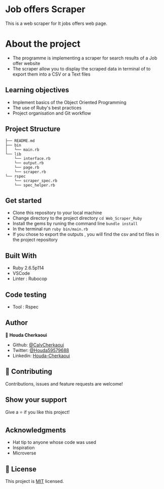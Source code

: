 # Job offers Scraper
This is a web scraper for It jobs offers web page.

# About the project

* The programme is implementing a scraper for search results of a Job offer website
* The scraper allow you to display the scraped data in terminal of to export them into a CSV or a Text files

## Learning objectives

* Implement basics of the Object Oriented Programming
* The use of Ruby's best practices
* Project organisation and Git workflow

## Project Structure
```
├── README.md
├── bin
│   └── main.rb
└── lib
    └── interface.rb
    └── output.rb
    └── page.rb
    └── scraper.rb
└── rspec
    └── scraper_spec.rb
    └── spec_helper.rb
```
## Get started

* Clone this repository to your local machine
* Change directory to the project directory `` cd Web_Scraper_Ruby ``
* Install the gems by runing the command line `` bundle install ``
* In the terminal run `` ruby bin/main.rb ``
* If you chose to export the outputs , you will find the csv and txt files in the project repository

## Built With

- Ruby 2.6.5p114
- VSCode
- Linter : Rubocop

## Code testing

- Tool : Rspec

## Author

👤 **Houda Cherkaoui**

- Github: [@CalyCherkaoui](https://github.com/CalyCherkaoui)
- Twitter: [@Houda59579688](https://twitter.com/Houda59579688)
- Linkedin: [Houda-Cherkaoui](https://www.linkedin.com/in/houda-cherkaoui-64106395/)

## 🤝 Contributing

Contributions, issues and feature requests are welcome!

## Show your support

Give a ⭐️ if you like this project!

## Acknowledgments

- Hat tip to anyone whose code was used
- Inspiration
- Microverse

## 📝 License

This project is [MIT](lic.url) licensed.

